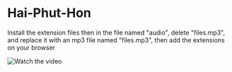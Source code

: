 # Hai-Phut-Hon
Install the extension files then in the file named "audio", delete "files.mp3", and replace it with an mp3 file named "files.mp3",
then add the extensions on your browser

![Watch the video](http://youtu.be/vt5fpE0bzSY)
